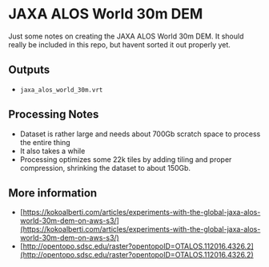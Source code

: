 # JAXA ALOS World 30m DEM

Just some notes on creating the JAXA ALOS World 30m DEM. It should really be included in this repo, but havent sorted it out properly yet.

## Outputs

* `jaxa_alos_world_30m.vrt`

## Processing Notes

* Dataset is rather large and needs about 700Gb scratch space to process the entire thing
* It also takes a while
* Processing optimizes some 22k tiles by adding tiling and proper compression, shrinking the dataset to about 150Gb.

## More information

* [https://kokoalberti.com/articles/experiments-with-the-global-jaxa-alos-world-30m-dem-on-aws-s3/](https://kokoalberti.com/articles/experiments-with-the-global-jaxa-alos-world-30m-dem-on-aws-s3/)
* [http://opentopo.sdsc.edu/raster?opentopoID=OTALOS.112016.4326.2](http://opentopo.sdsc.edu/raster?opentopoID=OTALOS.112016.4326.2)
